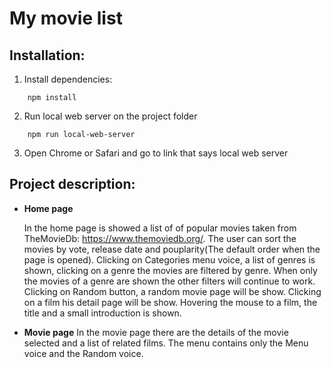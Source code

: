 # My movie list

## Installation:

1. Install dependencies:

```
    npm install
```
2. Run local web server on the project folder
```
    npm run local-web-server
```
3. Open Chrome or Safari and go to link that says local web server

## Project description:

- **Home page**

    In the home page is showed a list of of popular movies taken from TheMovieDb: https://www.themoviedb.org/.
    The user can sort the movies by vote, release date and pouplarity(The default order when the page is opened).
    Clicking on Categories menu voice, a list of genres is shown, clicking on a genre the movies are filtered by genre.
    When only the movies of a genre are shown the other filters will continue to work.
    Clicking on Random button, a random movie page will be show.
    Clicking on a film his detail page will be show.
    Hovering the mouse to a film, the title and a small introduction is shown.

- **Movie page**
    In the movie page there are the details of the movie selected and a list of related films.
    The menu contains only the Menu voice and the Random voice.


